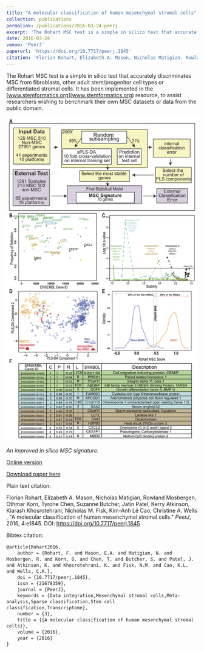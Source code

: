 ```yaml
---
title: "A molecular classification of human mesenchymal stromal cells"
collection: publications
permalink: /publications/2016-03-24-peerj
excerpt: 'The Rohart MSC test is a simple in silico test that accurately discriminates MSC from fibroblasts, other adult stem/progenitor cell types or differentiated stromal cells.'
date: 2016-03-24
venue: 'PeerJ'
paperurl: 'https://doi.org/10.7717/peerj.1845'
citation: 'Florian Rohart, Elizabeth A. Mason, Nicholas Matigian, Rowland Mosbergen, Othmar Korn, Tyrone Chen, Suzanne Butcher, Jatin Patel, Kerry Atkinson, Kiarash Khosrotehrani, Nicholas M. Fisk, Kim-Anh Lê Cao, Christine A. Wells​, &quot;A molecular classification of human mesenchymal stromal cells.&quot; <i>PeerJ</i>, 2016, 4:e1845. DOI: https://doi.org/10.7717/peerj.1845'
---
```

The Rohart MSC test is a simple in silico test that accurately discriminates MSC from fibroblasts, other adult stem/progenitor cell types or differentiated stromal cells. It has been implemented in the [www.stemformatics.org](www.stemformatics.org) resource, to assist researchers wishing to benchmark their own MSC datasets or data from the public domain.

![](../files/fig-2-2x.jpg)

*An improved in silico MSC signature.*

[Online version](https://doi.org/10.7717/peerj.1845)

[Download paper here](http://tyronechen.github.io/files/peerj-1845.pdf)

Plain text citation:

Florian Rohart, Elizabeth A. Mason, Nicholas Matigian, Rowland Mosbergen, Othmar Korn, Tyrone Chen, Suzanne Butcher, Jatin Patel, Kerry Atkinson, Kiarash Khosrotehrani, Nicholas M. Fisk, Kim-Anh Lê Cao, Christine A. Wells​, &quot;A molecular classification of human mesenchymal stromal cells.&quot; <i>PeerJ</i>, 2016, 4:e1845. DOI: https://doi.org/10.7717/peerj.1845

Bibtex citation:
```
@article{Rohart2016,
	author = {Rohart, F. and Mason, E.A. and Matigian, N. and Mosbergen, R. and Korn, O. and Chen, T. and Butcher, S. and Patel, J. and Atkinson, K. and Khosrotehrani, K. and Fisk, N.M. and Cao, K.L. and Wells, C.A.},
	doi = {10.7717/peerj.1845},
	issn = {21678359},
	journal = {PeerJ},
	keywords = {Data integration,Mesenchymal stromal cells,Meta-analysis,Sparse classification,Stem cell classification,Transcriptome},
	number = {3},
	title = {{A molecular classification of human mesenchymal stromal cells}},
	volume = {2016},
	year = {2016}
}
```
